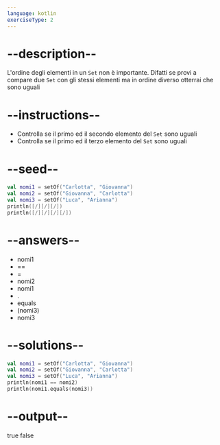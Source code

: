 ```yaml
---
language: kotlin
exerciseType: 2
---
```


# --description--

L'ordine degli elementi in un `Set` non è importante.
Difatti se provi a compare due `Set` con gli stessi elementi ma in ordine diverso otterrai che sono uguali

# --instructions--

- Controlla se il primo ed il secondo elemento del `Set` sono uguali
- Controlla se il primo ed il terzo elemento del `Set` sono uguali

# --seed--

```kotlin
val nomi1 = setOf("Carlotta", "Giovanna")
val nomi2 = setOf("Giovanna", "Carlotta")
val nomi3 = setOf("Luca", "Arianna")
println([/][/][/])
println([/][/][/][/])
```

# --answers--

- nomi1
-  == 
-  = 
- nomi2
- nomi1
- .
- equals
- (nomi3)
- nomi3

# --solutions--

```kotlin
val nomi1 = setOf("Carlotta", "Giovanna")
val nomi2 = setOf("Giovanna", "Carlotta")
val nomi3 = setOf("Luca", "Arianna")
println(nomi1 == nomi2)
println(nomi1.equals(nomi3))
```

# --output--

true
false
